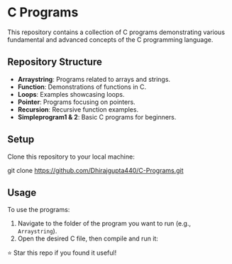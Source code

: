# C Programs

This repository contains a collection of C programs demonstrating various fundamental and advanced concepts of the C programming language.

## Repository Structure


- **Arraystring**: Programs related to arrays and strings.
- **Function**: Demonstrations of functions in C.
- **Loops**: Examples showcasing loops.
- **Pointer**: Programs focusing on pointers.
- **Recursion**: Recursive function examples.
- **Simpleprogram1 & 2**: Basic C programs for beginners.

## Setup

Clone this repository to your local machine:

git clone https://github.com/Dhirajgupta440/C-Programs.git

## Usage

To use the programs:

1. Navigate to the folder of the program you want to run (e.g., `Arraystring`).
2. Open the desired C file, then compile and run it:

⭐ Star this repo if you found it useful!
